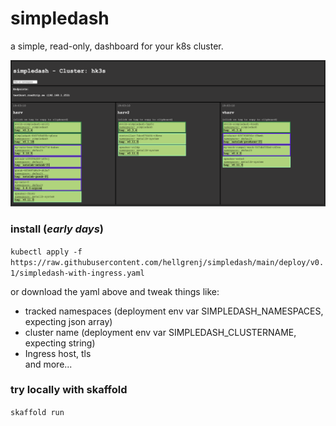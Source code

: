 # simpledash

a simple, read-only, dashboard for your k8s cluster.

![screenshot](screenshot.png)

### install (*early days*)
``kubectl apply -f https://raw.githubusercontent.com/hellgrenj/simpledash/main/deploy/v0.1/simpledash-with-ingress.yaml``  

or download the yaml above and tweak things like: 
* tracked namespaces (deployment env var SIMPLEDASH_NAMESPACES, expecting json array)
*  cluster name (deployment env var SIMPLEDASH_CLUSTERNAME, expecting string)
* Ingress host, tls  
and more...

### try locally with skaffold
``skaffold run``  
  
